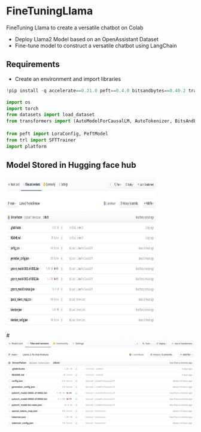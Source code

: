 # FineTuningLlama
FineTuning Llama to create a versatile chatbot on Colab

- Deploy Llama2 Model based on an OpenAssistant Dataset
- Fine-tune model to construct a versatile chatbot using LangChain

## Requirements 

- Create an environment and import libraries
```python
!pip install -q accelerate==0.21.0 peft==0.4.0 bitsandbytes==0.40.2 transformers==4.31.0 trl==0.4.7
```

```python
import os
import torch
from datasets import load_dataset
from transformers import (AutoModelForCausalLM, AutoTokenizer, BitsAndBytesConfig, HfArgumentParser, TrainingArguments, pipeline, logging)

from peft import LoraConfig, PeftModel
from trl import SFTTrainer
import platform
```

## Model Stored in Hugging face hub

<img src="https://github.com/simran-padam/FineTuningLlama/blob/main/images/huggingface-model.png" width="400" height="400" />

#![image](https://github.com/simran-padam/FineTuningLlama/blob/main/images/huggingface-model.png)



